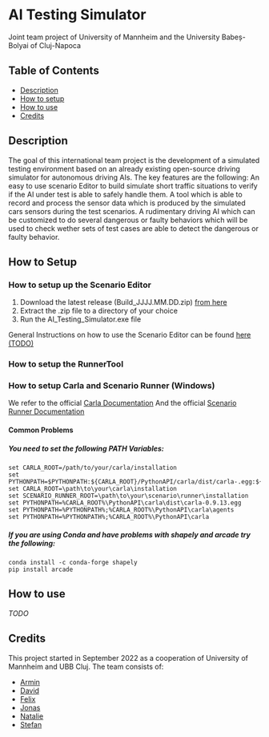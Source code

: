 # AI Testing Simulator

Joint team project of University of Mannheim and the University Babeș-Bolyai of Cluj-Napoca

## Table of Contents

- [Description](#description)
- [How to setup](#how-to-setup)
- [How to use](#how-to-use)
- [Credits](#credits)

## Description

The goal of this international team project is the development of a simulated testing environment based on an already existing open-source driving simulator for autonomous driving AIs. The key features are the following: An easy to use scenario Editor to build simulate short traffic situations to verify if the AI under test is able to safely handle them. A tool which is able to record and process the sensor data which is produced by the simulated cars sensors during the test scenarios. A rudimentary driving AI which can be customized to do several dangerous or faulty behaviors which will be used to check wether sets of test cases are able to detect the dangerous or faulty behavior.

## How to Setup

### How to setup up the Scenario Editor
1. Download the latest release (Build_JJJJ.MM.DD.zip) [from here](https://github.com/jodi106/AI_Testing_Simulator/releases/latest)
2. Extract the .zip file to a directory of your choice
3. Run the AI_Testing_Simulator.exe file

General Instructions on how to use the Scenario Editor can be found [here (TODO)](https://example.com/)

### How to setup the RunnerTool


### How to setup Carla and Scenario Runner (Windows)
We refer to the official [Carla Documentation](https://carla.readthedocs.io/en/latest/start_quickstart/)
And the official [Scenario Runner Documentation](https://carla-scenariorunner.readthedocs.io/en/latest/getting_scenariorunner/#a.-download-a-scenariorunner-release)

#### Common Problems
##### You need to set the following PATH Variables:

```
set CARLA_ROOT=/path/to/your/carla/installation
set PYTHONPATH=$PYTHONPATH:${CARLA_ROOT}/PythonAPI/carla/dist/carla-.egg:${CARLA_ROOT}/PythonAPI/carla/agents:${CARLA_ROOT}/PythonAPI/carla
set CARLA_ROOT=\path\to\your\carla\installation
set SCENARIO_RUNNER_ROOT=\path\to\your\scenario\runner\installation
set PYTHONPATH=%CARLA_ROOT%\PythonAPI\carla\dist\carla-0.9.13.egg
set PYTHONPATH=%PYTHONPATH%;%CARLA_ROOT%\PythonAPI\carla\agents
set PYTHONPATH=%PYTHONPATH%;%CARLA_ROOT%\PythonAPI\carla
```

##### If you are using Conda and have problems with shapely and arcade try the following:
```
conda install -c conda-forge shapely
pip install arcade
```

## How to use

*TODO*

## Credits

This project started in September 2022 as a cooperation of University of Mannheim and UBB Cluj. The team consists of:

- [Armin](https://github.com/ArminT28/)
- [David](https://github.com/tropper26/)
- [Felix](https://github.com/felixkroemer/)
- [Jonas](https://github.com/jodi106/)
- [Natalie](https://github.com/Natalie-UniMA/)
- [Stefan](https://github.com/StayFN/)
